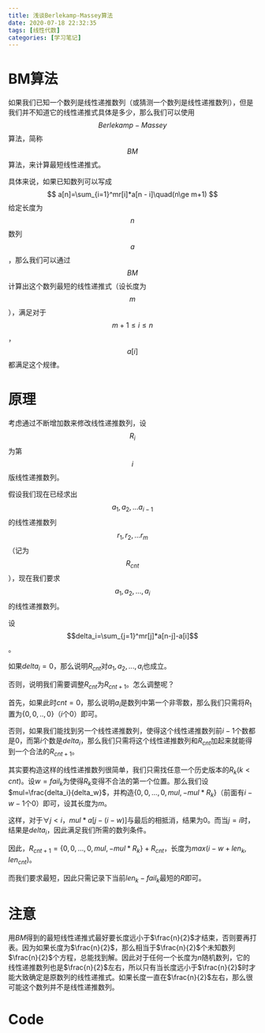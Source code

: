 ```yaml
---
title: 浅谈Berlekamp-Massey算法
date: 2020-07-18 22:32:35
tags: [线性代数]
categories: [学习笔记]
---
```


# BM算法

如果我们已知一个数列是线性递推数列（或猜测一个数列是线性递推数列），但是我们并不知道它的线性递推式具体是多少，那么我们可以使用$$Berlekamp-Massey$$算法，简称$$BM$$算法，来计算最短线性递推式。

具体来说，如果已知数列可以写成
$$
a[n]=\sum_{i=1}^mr[i]*a[n - i]\quad(n\ge m+1)
$$
给定长度为$$n$$数列$$a$$，那么我们可以通过$$BM$$计算出这个数列最短的线性递推式（设长度为$$m$$），满足对于$$m+1\le i\le n$$，$$a[i]$$都满足这个规律。

<!--more-->

# 原理

考虑通过不断增加数来修改线性递推数列，设$$R_i$$为第$$i$$版线性递推数列。

假设我们现在已经求出$$a_1,a_2,...a_{i-1}$$的线性递推数列$$r_1,r_2,...r_m$$（记为$$R_{cnt}$$），现在我们要求$$a_1,a_2,...,a_i$$的线性递推数列。

设$$delta_i=\sum_{j=1}^mr[j]*a[n-j]-a[i]$$。

如果$delta_i=0$，那么说明$R_{cnt}$对$a_1,a_2,...,a_i$也成立。

否则，说明我们需要调整$R_{cnt}$为$R_{cnt+1}$。怎么调整呢？

首先，如果此时$cnt=0$，那么说明$a_i$是数列中第一个非零数，那么我们只需将$R_1$置为$\{0,0,..,0\}$（$i$个$0$）即可。

否则，如果我们能找到另一个线性递推数列，使得这个线性递推数列前$i-1$个数都是$0$，而第$i$个数是$delta_i$，那么我们只需将这个线性递推数列和$R_{cnt}$加起来就能得到一个合法的$R_{cnt+1}$。

其实要构造这样的线性递推数列很简单，我们只需找任意一个历史版本的$R_k(k<cnt)$。设$w=fail_k$为使得$R_k$变得不合法的第一个位置。那么我们设$mul=\frac{delta_i}{delta_w}$，并构造$\{0,0,...,0,mul,-mul*R_k\}$（前面有$i-w-1$个$0$）即可，设其长度为$m$。

这样，对于$\forall j<i$，$mul*a[j-(i-w)]$与最后的相抵消，结果为$0$。而当$j=i$时，结果是$delta_i$，因此满足我们所需的数列条件。

因此，$R_{cnt+1}=\{0,0,...,0,mul,-mul*R_k\}+R_{cnt}$，长度为$max(i-w+len_k,len_{cnt})$。

而我们要求最短，因此只需记录下当前$len_k-fail_k$最短的$R$即可。

# 注意

用$BM$得到的最短线性递推式最好要长度远小于$\frac{n}{2}$才结束，否则要再打表。因为如果长度为$\frac{n}{2}$，那么相当于$\frac{n}{2}$个未知数列$\frac{n}{2}$个方程，总能找到解。因此对于任何一个长度为$n$随机数列，它的线性递推数列也是$\frac{n}{2}$左右，所以只有当长度远小于$\frac{n}{2}$时才能大致确定是原数列的线性递推式。如果长度一直在$\frac{n}{2}$左右，那么很可能这个数列并不是线性递推数列。

# Code